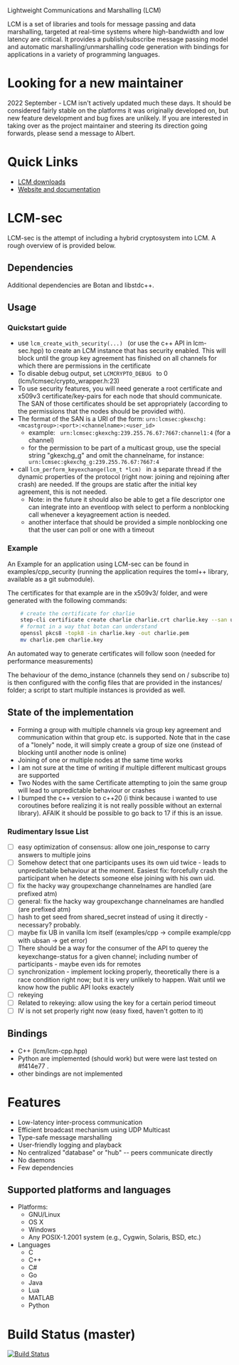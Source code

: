 Lightweight Communications and Marshalling (LCM)

LCM is a set of libraries and tools for message passing and data marshalling,
targeted at real-time systems where high-bandwidth and low latency are
critical. It provides a publish/subscribe message passing model and automatic
marshalling/unmarshalling code generation with bindings for applications in a
variety of programming languages.

# Looking for a new maintainer

2022 September - LCM isn't actively updated much these days. It should be
considered fairly stable on the platforms it was originally developed on, but
new feature development and bug fixes are unlikely. If you are interested in
taking over as the project maintainer and steering its direction going forwards,
please send a message to Albert.

# Quick Links

* [LCM downloads](https://github.com/lcm-proj/lcm/releases)
* [Website and documentation](https://lcm-proj.github.io)

# LCM-sec

LCM-sec is the attempt of including a hybrid cryptosystem into LCM. A rough overview of is provided below.

## Dependencies

Additional dependencies are Botan and libstdc++.

## Usage

### Quickstart guide

* use ```lcm_create_with_security(...) ``` (or use the c++ API in lcm-sec.hpp)
to create an LCM instance that has security enabled. This will block until the group key agreement has finished on all channels for which there are permissions in the certificate
* To disable debug output, set ```LCMCRYPTO_DEBUG ``` to 0 (lcm/lcmsec/crypto_wrapper.h:23)
* To use security features, you will need generate a root certificate and x509v3 certificate/key-pairs for each node that should communicate. The SAN of those certificates should be set appropriately (according to the permissions that the nodes should be provided with).
* The format of the SAN is a URI of the form: `urn:lcmsec:gkexchg:<mcastgroup>:<port>:<channelname>:<user_id>` 
    * example: ` urn:lcmsec:gkexchg:239.255.76.67:7667:channel1:4` (for a channel)
    * for the permission to be part of a multicast group, use the special string "gkexchg_g" and omit the channelname, for instance: ` urn:lcmsec:gkexchg_g:239.255.76.67:7667:4`
* call ```lcm_perform_keyexchange(lcm_t *lcm) ``` in a separate thread if the dynamic properties of the protocol (right now: joining and rejoining after crash) are needed. If the groups are static after the initial key agreement, this is not needed.
    * Note: in the future it should also be able to get a file descriptor one can integrate into an eventloop with select to perform a nonblocking call whenever a keyagreement action is needed. 
    * another interface that should be provided a simple nonblocking one that the user can poll or one with a timeout

### Example 

An Example for an application using LCM-sec can be found in examples/cpp_security (running the application requires the toml++ library, available as a git submodule). 

The certificates for that example are in the x509v3/ folder, and were generated with the following commands:

```bash
    # create the certificate for charlie
    step-cli certificate create charlie charlie.crt charlie.key --san urn:lcmsec:gkexchg:239.255.76.67:7667:channel1:4 --san urn:lcmsec:gkexchg:239.255.76.67:7667:channel2:4 --san urn:lcmsec:gkexchg_g:239.255.76.67:7667:4   --profile leaf --ca ./root_ca.crt --ca-key ./root_ca.key
    # format in a way that botan can understand
    openssl pkcs8 -topk8 -in charlie.key -out charlie.pem
    mv charlie.pem charlie.key
```

An automated way to generate certificates will follow soon (needed for performance measurements)

The behaviour of the demo_instance (channels they send on / subscribe to) is then configured with the config files that are provided in the instances/ folder; a script to start multiple instances is provided as well.

## State of the implementation

* Forming a group with multiple channels via group key agreement and communication within that group etc. is supported. Note that in the case of a "lonely" node, it will simply create a group of size one (instead of blocking until another node is online)
* Joining of one or multiple nodes at the same time works
* I am not sure at the time of writing if multiple different multicast groups are supported
* Two Nodes with the same Certificate attempting to join the same group will lead to unpredictable behaviour or crashes
* I bumped the c++ version to c++20 (i think because i wanted to use coroutines before realizing it is not really possible without an external library). AFAIK it should be possible to go back to 17 if this is an issue.

### Rudimentary Issue List

- [ ] easy optimization of consensus: allow one join_response to carry answers to multiple joins
- [ ] Somehow detect that one participants uses its own uid twice - leads to unpredictable behaviour at the moment. Easiest fix: forcefully crash the participant when he detects someone else joining with his own uid. 
- [ ] fix the hacky way groupexchange channelnames are handled (are prefixed atm) 
- [ ] general: fix the hacky way groupexchange channelnames are handled (are prefixed atm) 
- [ ] hash to get seed from shared_secret instead of using it directly - necessary? probably.
- [ ] maybe fix UB in vanilla lcm itself (examples/cpp -> compile example/cpp with ubsan -> get error) 
- [ ] There should be a way for the consumer of the API to querey the keyexchange-status for a given channel; including number of participants - maybe even ids for remotes 
- [ ] synchronization - implement locking properly, theoretically there is a race condition right now; but it is very unlikely to happen. Wait until we know how the public API looks exactely
- [ ] rekeying 
- [ ] Related to rekeying: allow using the key for a certain period timeout 
- [ ] IV is not set properly right now (easy fixed, haven't gotten to it)

## Bindings

* C++ (lcm/lcm-cpp.hpp)
* Python are implemented (should work) but were were last tested on #f414e77 .
* other bindings are not implemented


# Features

* Low-latency inter-process communication
* Efficient broadcast mechanism using UDP Multicast
* Type-safe message marshalling
* User-friendly logging and playback
* No centralized "database" or "hub" -- peers communicate directly
* No daemons
* Few dependencies

## Supported platforms and languages

* Platforms:
  * GNU/Linux
  * OS X
  * Windows
  * Any POSIX-1.2001 system (e.g., Cygwin, Solaris, BSD, etc.)
* Languages
  * C
  * C++
  * C#
  * Go
  * Java
  * Lua
  * MATLAB
  * Python

# Build Status (master)

[![Build Status](https://travis-ci.com/lcm-proj/lcm.svg?branch=master)](https://travis-ci.com/lcm-proj/lcm)
